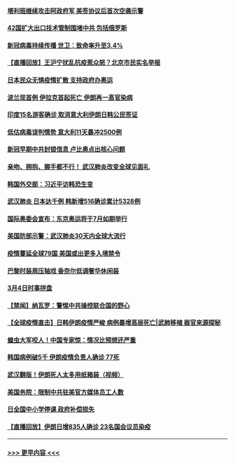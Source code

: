 #### [塔利班继续攻击阿政府军 美签协议后首次空袭示警](../pages/prog202/a102791905.md?t=03050602) 
#### [42国扩大出口技术管制围堵中共 包括俄罗斯](../pages/prog202/a102791820.md?t=03050602) 
#### [新冠病毒持续传播 世卫：致命率升至3.4%](../pages/prog202/a102791822.md?t=03050602) 
#### [【直播回放】王沪宁扰乱抗疫惹众怒？北京市民实名举报](../pages/prog202/a102789799.md?t=03050602) 
#### [日本民众无惧疫情扩散 支持政府办奥运](../pages/prog202/a102791580.md?t=03050602) 
#### [波兰现首例 伊拉克首起死亡 伊朗再一高官染病](../pages/prog202/a102791525.md?t=03050602) 
#### [印度15名游客确诊 取消意大利伊朗日韩公民签证](../pages/prog202/a102791475.md?t=03050602) 
#### [低估病毒误判情势 意大利11天暴冲2500例](../pages/prog202/a102791348.md?t=03050602) 
#### [新冠早期中共封锁信息 卢比奥点出核心问题](../pages/prog202/a102791383.md?t=03050602) 
#### [亲吻、拥抱、握手都不行！ 武汉肺炎改变全球见面礼](../pages/prog202/a102791314.md?t=03050602) 
#### [韩国外交部：习近平访韩恐生变](../pages/prog202/a102791303.md?t=03050602) 
#### [武汉肺炎 日本达千例 韩新增516确诊累计5328例](../pages/prog202/a102791290.md?t=03050602) 
#### [国际奥委会宣布：东京奥运将于7月如期举行](../pages/prog202/a102791284.md?t=03050602) 
#### [美国防部示警：武汉肺炎30天内全球大流行](../pages/prog202/a102791222.md?t=03050602) 
#### [疫情蔓延全球79国 美国或出更多入境禁令](../pages/prog202/a102791179.md?t=03050602) 
#### [巴黎时装周压轴戏  香奈尔低调奢华休闲装](../pages/prog202/a102791146.md?t=03050602) 
#### [3月4日时事拼盘](../pages/prog202/a102791082.md?t=03050602) 
#### [【禁闻】纳瓦罗：警惕中共操控联合国的野心](../pages/prog202/a102791040.md?t=03050602) 
#### [【全球疫情直击】日韩伊朗疫情严峻 病例暴增高层死亡|武肺移植 器官来源探秘](../pages/prog202/a102791016.md?t=03050602) 
#### [蝗虫大军咬人！中国专家惊：情况比预想还严重](../pages/prog202/a102790691.md?t=03050602) 
#### [韩国病例破5千 伊朗疫情负责人确诊 77死](../pages/prog202/a102790954.md?t=03050602) 
#### [武汉翻版！伊朗死人太多用纸箱装（视频）](../pages/prog202/a102790888.md?t=03050602) 
#### [美国务院：限制中共驻美官方媒体员工人数](../pages/prog202/a102790926.md?t=03050602) 
#### [日全国中小学停课 政府补偿损失](../pages/prog202/a102790884.md?t=03050602) 
#### [【直播回放】伊朗日增835人确诊 23名国会议员染疫](../pages/prog202/a102789798.md?t=03050602) 

----
#### [ >>> 更早内容 <<< ](../indexes/prog202-earlier.md)
